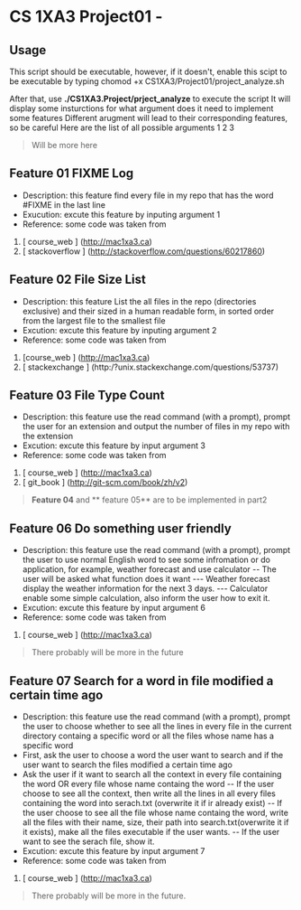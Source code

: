 # CS 1XA3 Project01 - <zhans174>

## Usage
This script should be executable, however, if it doesn't, enable this scipt to be executable by typing 
	chomod +x CS1XA3/Project01/project_analyze.sh

After that, use **./CS1XA3.Project/prject_analyze** to execute the script
It will display some insturctions for what argument does it need to implement some features
Different arugment will lead to their corresponding features, so be careful
Here are the list of all possible arguments 
1 
2 
3 
>Will be more here

## Feature 01 FIXME Log 
- Description: this feature find every file in my repo that has the word #FIXME in the last line
- Exucution: excute this feature by inputing argument 1 
- Reference: some code was taken from 
1. [ course_web ] (http://mac1xa3.ca)
2. [ stackoverflow ] (http://stackoverflow.com/questions/60217860)

## Feature 02 File Size List
- Description: this feature List the all files in the repo (directories exclusive) and their sized in a human readable form, in sorted order from the largest 
file to the smallest file
- Excution: excute this feature by inputing argument 2
- Reference: some code was taken from 
1. [course_web ] (http://mac1xa3.ca)
2. [ stackexchange ] (http:/?unix.stackexchange.com/questions/53737)

## Feature 03 File Type Count
- Description: this feature use the read command (with a prompt), prompt the user for an extension and output the number of files in my repo with the extension
- Excution: excute this feature by input argument 3
- Reference: some code was taken from 
1. [ course_web ] (http://mac1xa3.ca)
2. [ git_book ]  (http://git-scm.com/book/zh/v2)

> **Feature 04** and ** feature 05** are to be implemented in part2

## Feature 06 Do something user friendly
- Description: this feature use the read command (with a prompt), prompt the user to use normal English word to see some infromation or do application, for 
example, weather forecast and use calculator
-- The user will be asked what function does it want
--- Weather forecast display the weather information for the next 3 days.
--- Calculator enable some simple calculation, also inform the user how to exit it.
- Excution: excute this feature by input argument 6
- Reference: some code was taken from
1. [ course_web ] (http://mac1xa3.ca)
> There probably will be more in the future

## Feature 07 Search for a word in file modified a certain time ago
- Description: this feature use the read command (with a prompt), prompt the user to choose whether to see all the lines in every file in the current directory 
containg a specific word or all the files whose name has a specific word
- First, ask the user to choose a word the user want to search and if the user want to search the files modified a certain time ago
- Ask the user if it want to search all the context in every file containing the word OR every file whose name containg the word
-- If the user choose to see all the context, then write all the lines in all every files containing the word into serach.txt (overwrite it if ir already exist)
-- If the user choose to see all the file whose name containg the word, write all the files with their name, size, their path into search.txt(overwrite it if it 
exists), make all the files executable if the user wants.
-- If the user want to see the serach file, show it.
- Excution: excute this feature by input argument 7
- Reference: some code was taken from
1. [ course_web ] (http://mac1xa3.ca)
> There probably will be more in the future.
